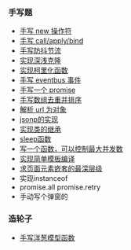 ### 手写题
- [手写 new 操作符](https://github.com/danarrr/can-u-write/blob/master/new.js)
- [手写 call/apply/bind](https://github.com/danarrr/can-u-write/blob/master/call.js)
- [手写防抖节流](https://github.com/danarrr/can-u-write/blob/master/throttle.js)
- [实现深浅克隆](https://github.com/danarrr/can-u-write/blob/master/clone.js)
- [实现柯里化函数](https://github.com/danarrr/can-u-write/blob/master/curring.js)
- [手写 eventbus 事件](https://github.com/danarrr/can-u-write/blob/master/eventBus.js)
- [手写一个 promise](https://github.com/danarrr/can-u-write/blob/master/promise.js)
- [手写数组去重并排序](https://github.com/danarrr/can-u-write/blob/master/sortArray.js)
- [解析 url 为对象](https://github.com/danarrr/can-u-write/blob/master/parseQueryUrl.js)
- [jsonp的实现](https://segmentfault.com/a/1190000007665361)
- [实现类的继承](https://github.com/danarrr/can-u-write/blob/master/class.js)
- [sleep函数](https://github.com/danarrr/can-u-write/blob/master/sleep.js)
- [写一个函数，可以控制最大并发数](https://github.com/danarrr/can-u-write/blob/master/promisAllFetch.js)
- [实现简单模板编译](https://github.com/danarrr/can-u-write/blob/master/template.js)
- [求页面元素嵌套的最深层级](https://github.com/danarrr/can-u-write/blob/master/counterNode.js)
- 实现instanceof
- promise.all promise.retry
- 手动写个弹窗的

### 造轮子
- [手写洋葱模型函数](https://github.com/danarrr/can-u-write/blob/master/compose.js)
  



